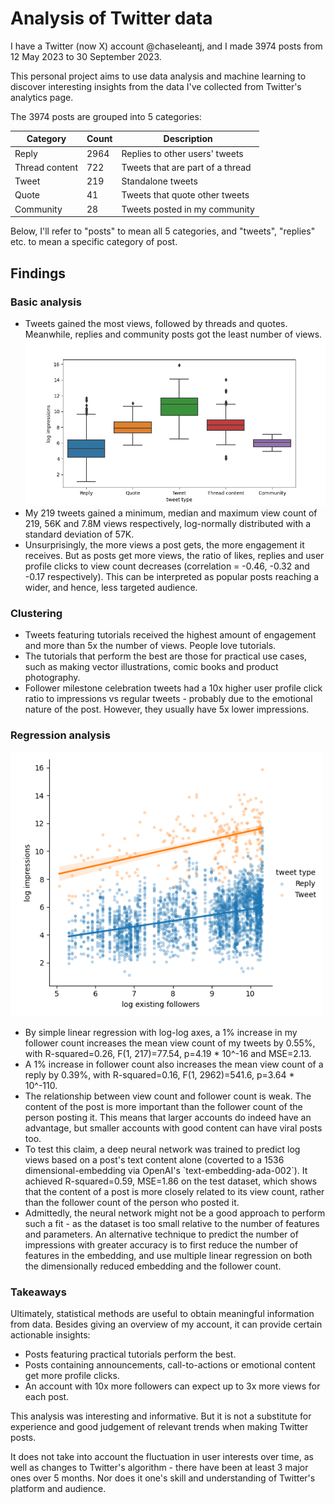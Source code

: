 # Analysis of Twitter data

I have a Twitter (now X) account @chaseleantj, and I made 3974 posts from 12 May 2023 to 30 September 2023.

This personal project aims to use data analysis and machine learning to discover interesting insights from the data I've collected from Twitter's analytics page.

The 3974 posts are grouped into 5 categories:

| Category        | Count | Description |
|-----------------|-------|-------------|
| Reply           | 2964  | Replies to other users' tweets |
| Thread content  | 722   | Tweets that are part of a thread |
| Tweet           | 219   | Standalone tweets |
| Quote           | 41    | Tweets that quote other tweets |
| Community       | 28    | Tweets posted in my community |

Below, I'll refer to "posts" to mean all 5 categories, and "tweets", "replies" etc. to mean a specific category of post.

## Findings

### Basic analysis

<ul>
<li>Tweets gained the most views, followed by threads and quotes. Meanwhile, replies and community posts got the least number of views.</li>

<img src="figures/Figure_1.png" width="500px">

<li>My 219 tweets gained a minimum, median and maximum view count of 219, 56K and 7.8M views respectively, log-normally distributed with a standard deviation of 57K.</li>

<li>Unsurprisingly, the more views a post gets, the more engagement it receives. But as posts get more views, the ratio of likes, replies and user profile clicks to view count decreases (correlation = -0.46, -0.32 and -0.17 respectively). This can be interpreted as popular posts reaching a wider, and hence, less targeted audience.</li>
</ul>

### Clustering

<ul>
<li>Tweets featuring tutorials received the highest amount of engagement and more than 5x the number of views. People love tutorials.</li>

<li>The tutorials that perform the best are those for practical use cases, such as making vector illustrations, comic books and product photography.</li>

<li>Follower milestone celebration tweets had a 10x higher user profile click ratio to impressions vs regular tweets - probably due to the emotional nature of the post. However, they usually have 5x lower impressions.</li>
</ul>

### Regression analysis
<img src="figures/Figure_4(2).png" width="500px">
<ul>
<li>By simple linear regression with log-log axes, a 1% increase in my follower count increases the mean view count of my tweets by 0.55%, with R-squared=0.26, F(1, 217)=77.54, p=4.19 * 10^-16 and MSE=2.13.</li>
<li>A 1% increase in follower count also increases the mean view count of a reply by 0.39%, with R-squared=0.16, F(1, 2962)=541.6, p=3.64 * 10^-110.</li>

<li>The relationship between view count and follower count is weak. The content of the post is more important than the follower count of the person posting it. This means that larger accounts do indeed have an advantage, but smaller accounts with good content can have viral posts too.</li>

<li>To test this claim, a deep neural network was trained to predict log views based on a post's text content alone (coverted to a 1536 dimensional-embedding via OpenAI's `text-embedding-ada-002`). It achieved R-squared=0.59, MSE=1.86 on the test dataset, which shows that the content of a post is more closely related to its view count, rather than the follower count of the person who posted it.</li>

<li>Admittedly, the neural network might not be a good approach to perform such a fit - as the dataset is too small relative to the number of features and parameters. An alternative technique to predict the number of impressions with greater accuracy is to first reduce the number of features in the embedding, and use multiple linear regression on both the dimensionally reduced embedding and the follower count.
</ul>

### Takeaways
Ultimately, statistical methods are useful to obtain meaningful information from data. Besides giving an overview of my account, it can provide certain actionable insights:

<ul>
<li>Posts featuring practical tutorials perform the best.</li>
<li>Posts containing announcements, call-to-actions or emotional content get more profile clicks.</li>
<li>An account with 10x more followers can expect up to 3x more views for each post.</li>
</ul>

This analysis was interesting and informative. But it is not a substitute for experience and good judgement of relevant trends when making Twitter posts. 

It does not take into account the fluctuation in user interests over time, as well as changes to Twitter's algorithm - there have been at least 3 major ones over 5 months. Nor does it one's skill and understanding of Twitter's platform and audience.
